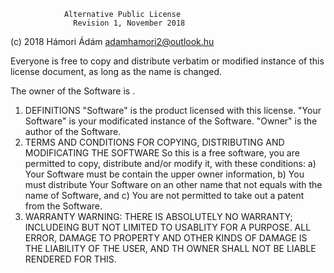 ﻿                Alternative Public License
                  Revision 1, November 2018


(c) 2018 Hámori Ádám <adamhamori2@outlook.hu>


Everyone is free to copy and distribute verbatim or modified
instance of this license document, as long as the name is changed.

The owner of the Software is <your name>.
1) DEFINITIONS
"Software" is the product licensed with this license.
"Your Software" is your modificated instance of the Software.
"Owner" is the author of the Software.
2) TERMS AND CONDITIONS FOR COPYING, DISTRIBUTING AND MODIFICATING THE SOFTWARE
So this is a free software, you are permitted to copy, distribute and/or modify it,
with these conditions:
    a) Your Software must be contain the upper owner information,
    b) You must distribute Your Software on an other name that not equals with the name of Software, and
    c) You are not permitted to take out a patent from the Software.
3) WARRANTY
WARNING: THERE IS ABSOLUTELY NO WARRANTY; INCLUDEING BUT NOT LIMITED TO
USABLITY FOR A PURPOSE. ALL ERROR, DAMAGE TO PROPERTY AND OTHER KINDS OF
DAMAGE IS THE LIABILITY OF THE USER, AND TH OWNER SHALL NOT BE LIABLE RENDERED
FOR THIS.
